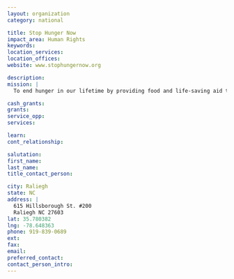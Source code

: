 ```yaml
---
layout: organization
category: national

title: Stop Hunger Now
impact_area: Human Rights
keywords: 
location_services: 
location_offices: 
website: www.stophungernow.org

description: 
mission: |
  To end hunger in our lifetime by providing food and life-saving aid to the world's most vulnerable and by creating a global commitment to mobilize the necessary resources.

cash_grants: 
grants: 
service_opp: 
services: 

learn: 
cont_relationship: 

salutation: 
first_name: 
last_name: 
title_contact_person: 

city: Raliegh
state: NC
address: |
  615 Hillsborough St. #200  
  Raliegh NC 27603
lat: 35.780382
lng: -78.648363
phone: 919-839-0689
ext: 
fax: 
email: 
preferred_contact: 
contact_person_intro: 
---
```

